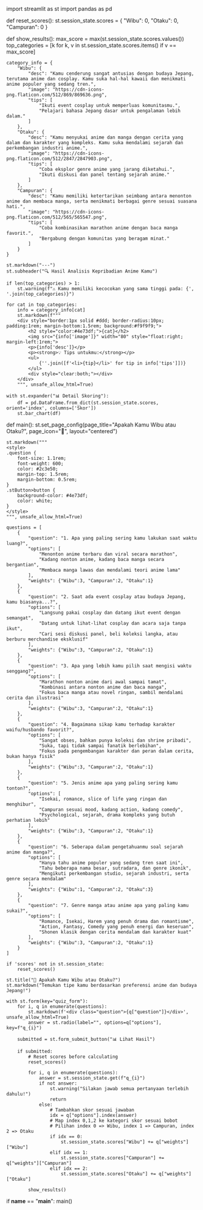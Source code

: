 import streamlit as st
import pandas as pd

def reset_scores():
    st.session_state.scores = {
        "Wibu": 0,
        "Otaku": 0,
        "Campuran": 0
    }

def show_results():
    max_score = max(st.session_state.scores.values())
    top_categories = [k for k, v in st.session_state.scores.items() if v == max_score]
    
    category_info = {
        "Wibu": {
            "desc": "Kamu cenderung sangat antusias dengan budaya Jepang, terutama anime dan cosplay. Kamu suka hal-hal kawaii dan menikmati anime populer yang sedang tren.",
            "image": "https://cdn-icons-png.flaticon.com/512/869/869636.png",
            "tips": [
                "Ikuti event cosplay untuk memperluas komunitasmu.",
                "Pelajari bahasa Jepang dasar untuk pengalaman lebih dalam."
            ]
        },
        "Otaku": {
            "desc": "Kamu menyukai anime dan manga dengan cerita yang dalam dan karakter yang kompleks. Kamu suka mendalami sejarah dan perkembangan industri anime.",
            "image": "https://cdn-icons-png.flaticon.com/512/2847/2847903.png",
            "tips": [
                "Coba eksplor genre anime yang jarang diketahui.",
                "Ikuti diskusi dan panel tentang sejarah anime."
            ]
        },
        "Campuran": {
            "desc": "Kamu memiliki ketertarikan seimbang antara menonton anime dan membaca manga, serta menikmati berbagai genre sesuai suasana hati.",
            "image": "https://cdn-icons-png.flaticon.com/512/565/565547.png",
            "tips": [
                "Coba kombinasikan marathon anime dengan baca manga favorit.",
                "Bergabung dengan komunitas yang beragam minat."
            ]
        }
    }

    st.markdown("---")
    st.subheader("🔍 Hasil Analisis Kepribadian Anime Kamu")
    
    if len(top_categories) > 1:
        st.warning(f"⚠️ Kamu memiliki kecocokan yang sama tinggi pada: {', '.join(top_categories)}")
    
    for cat in top_categories:
        info = category_info[cat]
        st.markdown(f"""
        <div style="border:1px solid #ddd; border-radius:10px; padding:1rem; margin-bottom:1.5rem; background:#f9f9f9;">
            <h2 style="color:#4e73df;">{cat}</h2>
            <img src="{info['image']}" width="80" style="float:right; margin-left:1rem;">
            <p>{info['desc']}</p>
            <p><strong>💡 Tips untukmu:</strong></p>
            <ul>
                {''.join([f'<li>{tip}</li>' for tip in info['tips']])}
            </ul>
            <div style="clear:both;"></div>
        </div>
        """, unsafe_allow_html=True)
    
    with st.expander("📊 Detail Skoring"):
        df = pd.DataFrame.from_dict(st.session_state.scores, orient='index', columns=['Skor'])
        st.bar_chart(df)

def main():
    st.set_page_config(page_title="Apakah Kamu Wibu atau Otaku?", page_icon="🎌", layout="centered")

    st.markdown("""
    <style>
    .question {
        font-size: 1.1rem;
        font-weight: 600;
        color: #2c3e50;
        margin-top: 1.5rem;
        margin-bottom: 0.5rem;
    }
    .stButton>button {
        background-color: #4e73df;
        color: white;
    }
    </style>
    """, unsafe_allow_html=True)

    questions = [
        {
            "question": "1. Apa yang paling sering kamu lakukan saat waktu luang?",
            "options": [
                "Menonton anime terbaru dan viral secara marathon",
                "Kadang nonton anime, kadang baca manga secara bergantian",
                "Membaca manga lawas dan mendalami teori anime lama"
            ],
            "weights": {"Wibu":3, "Campuran":2, "Otaku":1}
        },
        {
            "question": "2. Saat ada event cosplay atau budaya Jepang, kamu biasanya...?",
            "options": [
                "Langsung pakai cosplay dan datang ikut event dengan semangat",
                "Datang untuk lihat-lihat cosplay dan acara saja tanpa ikut",
                "Cari sesi diskusi panel, beli koleksi langka, atau berburu merchandise eksklusif"
            ],
            "weights": {"Wibu":3, "Campuran":2, "Otaku":1}
        },
        {
            "question": "3. Apa yang lebih kamu pilih saat mengisi waktu senggang?",
            "options": [
                "Marathon nonton anime dari awal sampai tamat",
                "Kombinasi antara nonton anime dan baca manga",
                "Fokus baca manga atau novel ringan, sambil mendalami cerita dan ilustrasi"
            ],
            "weights": {"Wibu":3, "Campuran":2, "Otaku":1}
        },
        {
            "question": "4. Bagaimana sikap kamu terhadap karakter waifu/husbando favorit?",
            "options": [
                "Sangat obses, bahkan punya koleksi dan shrine pribadi",
                "Suka, tapi tidak sampai fanatik berlebihan",
                "Fokus pada pengembangan karakter dan peran dalam cerita, bukan hanya fisik"
            ],
            "weights": {"Wibu":3, "Campuran":2, "Otaku":1}
        },
        {
            "question": "5. Jenis anime apa yang paling sering kamu tonton?",
            "options": [
                "Isekai, romance, slice of life yang ringan dan menghibur",
                "Campuran sesuai mood, kadang action, kadang comedy",
                "Psychological, sejarah, drama kompleks yang butuh perhatian lebih"
            ],
            "weights": {"Wibu":3, "Campuran":2, "Otaku":1}
        },
        {
            "question": "6. Seberapa dalam pengetahuanmu soal sejarah anime dan manga?",
            "options": [
                "Hanya tahu anime populer yang sedang tren saat ini",
                "Tahu beberapa nama besar, sutradara, dan genre ikonik",
                "Mengikuti perkembangan studio, sejarah industri, serta genre secara mendalam"
            ],
            "weights": {"Wibu":1, "Campuran":2, "Otaku":3}
        },
        {
            "question": "7. Genre manga atau anime apa yang paling kamu sukai?",
            "options": [
                "Romance, Isekai, Harem yang penuh drama dan romantisme",
                "Action, Fantasy, Comedy yang penuh energi dan keseruan",
                "Shonen klasik dengan cerita mendalam dan karakter kuat"
            ],
            "weights": {"Wibu":3, "Campuran":2, "Otaku":1}
        }
    ]

    if 'scores' not in st.session_state:
        reset_scores()

    st.title("🎌 Apakah Kamu Wibu atau Otaku?")
    st.markdown("Temukan tipe kamu berdasarkan preferensi anime dan budaya Jepang!")

    with st.form(key="quiz_form"):
        for i, q in enumerate(questions):
            st.markdown(f'<div class="question">{q["question"]}</div>', unsafe_allow_html=True)
            answer = st.radio(label="", options=q["options"], key=f"q_{i}")

        submitted = st.form_submit_button("📊 Lihat Hasil")

        if submitted:
            # Reset scores before calculating
            reset_scores()

            for i, q in enumerate(questions):
                answer = st.session_state.get(f"q_{i}")
                if not answer:
                    st.warning("Silakan jawab semua pertanyaan terlebih dahulu!")
                    return
                else:
                    # Tambahkan skor sesuai jawaban
                    idx = q["options"].index(answer)
                    # Map index 0,1,2 ke kategori skor sesuai bobot
                    # Pilihan index 0 => Wibu, index 1 => Campuran, index 2 => Otaku
                    if idx == 0:
                        st.session_state.scores["Wibu"] += q["weights"]["Wibu"]
                    elif idx == 1:
                        st.session_state.scores["Campuran"] += q["weights"]["Campuran"]
                    elif idx == 2:
                        st.session_state.scores["Otaku"] += q["weights"]["Otaku"]

            show_results()

if __name__ == "__main__":
    main()

